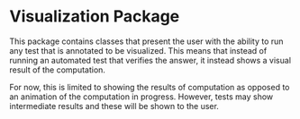 # Visualization Package

This package contains classes that present the user with the ability to run any test that is annotated to be visualized. This
means that instead of running an automated test that verifies the answer, it instead shows a visual result of the computation.

For now, this is limited to showing the results of computation as opposed to an animation of the computation in progress. However,
tests may show intermediate results and these will be shown to the user.
